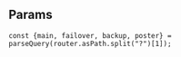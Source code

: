 ## Params

```
const {main, failover, backup, poster} = parseQuery(router.asPath.split("?")[1]);


```